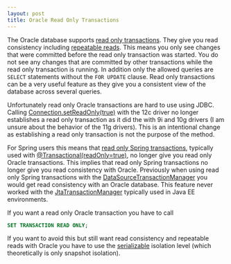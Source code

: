 ```yaml
---
layout: post
title: Oracle Read Only Transactions
---
```


The Oracle database supports [read only transactions](https://docs.oracle.com/database/121/SQLRF/statements_10005.htm#SQLRF55418). They give you read consistency including <a href="https://en.wikipedia.org/wiki/Isolation_(database_systems)#Repeatable_reads">repeatable reads</a>. This means you only see changes that were committed before the read only transaction was started. You do not see any changes that are committed by other transactions while the read only transaction is running. In addition only the allowed queries are `SELECT` statements without the `FOR UPDATE` clause. Read only transactions can be a very useful feature as they give you a consistent view of the database across several queries.

Unfortunately read only Oracle transactions are hard to use using JDBC. Calling [Connection.setReadOnly(true)](https://docs.oracle.com/javase/8/docs/api/java/sql/Connection.html#setReadOnly-boolean-) with the 12c driver no longer establishes a read only transaction as it did the with 9i and 10g drivers (I am unsure about the behavior of the 11g drivers). This is an intentional change as establishing a read only transaction is not the purpose of the method.

For Spring users this means that [read only Spring transactions](http://docs.spring.io/spring-framework/docs/current/javadoc-api/org/springframework/transaction/TransactionDefinition.html#isReadOnly--), typically used with [@Transactional(readOnly=true)](http://docs.spring.io/spring-framework/docs/current/javadoc-api/org/springframework/transaction/annotation/Transactional.html#readOnly--), no longer give you read only Oracle transactions. This implies that read only Spring transactions no longer give you read consistency with Oracle. Previously when using read only Spring transactions with the [DataSourceTransactionManager](http://docs.spring.io/spring/docs/current/javadoc-api/org/springframework/jdbc/datasource/DataSourceTransactionManager.html) you would get read consistency with an Oracle database. This feature never worked with the [JtaTransactionManager](http://docs.spring.io/spring/docs/current/javadoc-api/org/springframework/transaction/jta/JtaTransactionManager.html) typically used in Java EE environments.

If you want a read only Oracle transaction you have to call

```sql
SET TRANSACTION READ ONLY;
```

If you want to avoid this but still want read consistency and repeatable reads with Oracle you have to use the <a href="https://en.wikipedia.org/wiki/Isolation_(database_systems)#Serializable">serializable</a> isolation level (which theoretically is only snapshot isolation).

